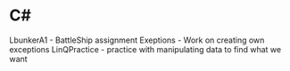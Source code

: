 # C#

LbunkerA1 - BattleShip assignment
Exeptions - Work on creating own exceptions
LinQPractice - practice with manipulating data to find what we want
